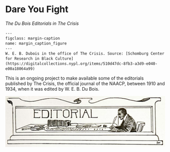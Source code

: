 # Dare You Fight
*The Du Bois Editorials in The Crisis*


```{figure} Images/nypl.digitalcollections.510d47dc-8fb3-a3d9-e040-e00a18064a99.001.w.jpg
---
figclass: margin-caption
name: margin_caption_figure
---
W. E. B. Dubois in the office of The Crisis. Source: [Schomburg Center for Research in Black Culture](https://digitalcollections.nypl.org/items/510d47dc-8fb3-a3d9-e040-e00a18064a99)
```



This is an ongoing project to make available some of the editorials published by The Crisis, the official journal of the NAACP, between 1910 and 1934, when it was edited by W. E. B. Du Bois.

![](Images/cartoon_desk.png)

```{tableofcontents}
```
